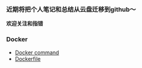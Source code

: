### 近期将把个人笔记和总结从云盘迁移到github～

**欢迎关注和指错**



### Docker
- [Docker command](docker/docker/docker_command.md)
- [Dockerfile](docker/docker/dockerfile.md)
